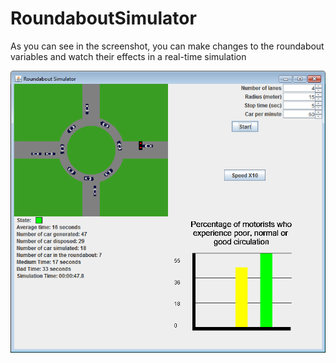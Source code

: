 RoundaboutSimulator
===================

As you can see in the screenshot, you can make changes to the roundabout variables and watch their effects in a real-time simulation 
    

![Screenshot of the application](/RoundaboutSimulator/image/DemoScreenShot.png "Screenshot")
